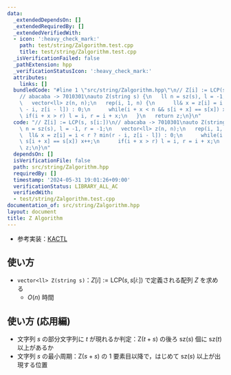 ```yaml
---
data:
  _extendedDependsOn: []
  _extendedRequiredBy: []
  _extendedVerifiedWith:
  - icon: ':heavy_check_mark:'
    path: test/string/Zalgorithm.test.cpp
    title: test/string/Zalgorithm.test.cpp
  _isVerificationFailed: false
  _pathExtension: hpp
  _verificationStatusIcon: ':heavy_check_mark:'
  attributes:
    links: []
  bundledCode: "#line 1 \"src/string/Zalgorithm.hpp\"\n// Z[i] := LCP(s, s[i:])\n\
    // abacaba -> 7010301\nauto Z(string s) {\n   ll n = sz(s), l = -1, r = -1;\n\
    \   vector<ll> z(n, n);\n   rep(i, 1, n) {\n      ll& x = z[i] = i < r ? min(r\
    \ - i, z[i - l]) : 0;\n      while(i + x < n && s[i + x] == s[x]) x++;\n     \
    \ if(i + x > r) l = i, r = i + x;\n   }\n   return z;\n}\n"
  code: "// Z[i] := LCP(s, s[i:])\n// abacaba -> 7010301\nauto Z(string s) {\n   ll\
    \ n = sz(s), l = -1, r = -1;\n   vector<ll> z(n, n);\n   rep(i, 1, n) {\n    \
    \  ll& x = z[i] = i < r ? min(r - i, z[i - l]) : 0;\n      while(i + x < n &&\
    \ s[i + x] == s[x]) x++;\n      if(i + x > r) l = i, r = i + x;\n   }\n   return\
    \ z;\n}\n"
  dependsOn: []
  isVerificationFile: false
  path: src/string/Zalgorithm.hpp
  requiredBy: []
  timestamp: '2024-05-31 19:01:26+09:00'
  verificationStatus: LIBRARY_ALL_AC
  verifiedWith:
  - test/string/Zalgorithm.test.cpp
documentation_of: src/string/Zalgorithm.hpp
layout: document
title: Z Algorithm
---
```

- 参考実装：[KACTL](https://github.com/kth-competitive-programming/kactl/blob/c52bac765cdd9cda1def052c698ffa7bd3318d29/content/strings/KMP.h)

## 使い方

- `vector<ll> Z(string s)`：$Z[i] := \text{LCP}(s, s[i:])$ で定義される配列 $Z$ を求める
    - $O(n)$ 時間

## 使い方 (応用編)

- 文字列 $s$ の部分文字列に $t$ が現れるか判定：$\text{Z}(t + s)$ の後ろ $\text{sz}(s)$ 個に $\text{sz}(t)$ 以上があるか
- 文字列 $s$ の最小周期：$\text{Z}(s + s)$ の $1$ 要素目以降で，はじめて $\text{sz}(s)$ 以上が出現する位置

